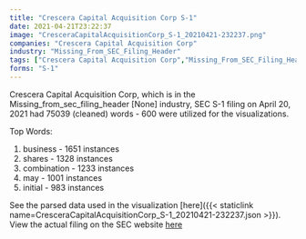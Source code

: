 ```yaml
---
title: "Crescera Capital Acquisition Corp S-1"
date: 2021-04-21T23:22:37
image: "CresceraCapitalAcquisitionCorp_S-1_20210421-232237.png"
companies: "Crescera Capital Acquisition Corp"
industry: "Missing_From_SEC_Filing_Header"
tags: ["Crescera Capital Acquisition Corp","Missing_From_SEC_Filing_Header","04-20-2021","S-1"]
forms: "S-1"
---
```

Crescera Capital Acquisition Corp, which is in the Missing_from_sec_filing_header [None] industry, SEC S-1 filing on April 20, 2021 had 75039 (cleaned) words - 600 were utilized for the visualizations.

Top Words:
1. business - 1651 instances
2. shares - 1328 instances
3. combination - 1233 instances
4. may - 1001 instances
5. initial - 983 instances


See the parsed data used in the visualization [here]({{< staticlink name=CresceraCapitalAcquisitionCorp_S-1_20210421-232237.json >}}).  
View the actual filing on the SEC website [here](https://www.sec.gov/Archives/edgar/data/1851230/0000950103-21-005810.txt)